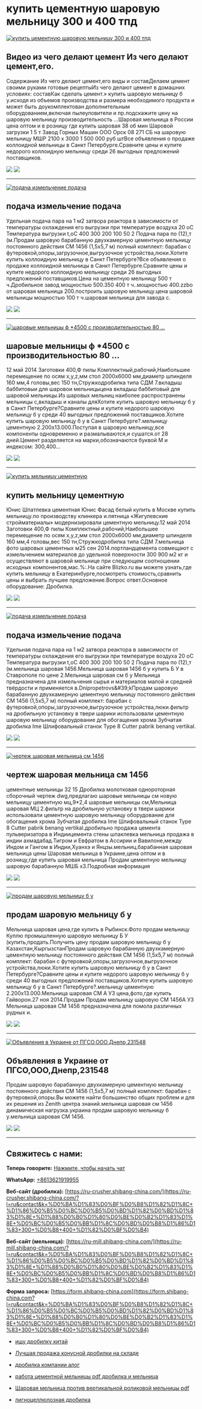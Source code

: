 # купить цементную шаровую мельницу 300 и 400 тпд

<a href="https://swt.shibang-china.com/?l=ru&img&k=%D0%BA%D1%83%D0%BF%D0%B8%D1%82%D1%8C+%D1%86%D0%B5%D0%BC%D0%B5%D0%BD%D1%82%D0%BD%D1%83%D1%8E+%D1%88%D0%B0%D1%80%D0%BE%D0%B2%D1%83%D1%8E+%D0%BC%D0%B5%D0%BB%D1%8C%D0%BD%D0%B8%D1%86%D1%83+300+%D0%B8+400+%D1%82%D0%BF%D0%B4" target="_blank">![купить цементную шаровую мельницу 300 и 400 тпд](http://static.shibang-china.com/all-800x300/99.jpg)</a>

## Видео из чего делают цемент Из чего делают цемент,его.
Содержание Из чего делают цемент,его виды и составДелаем цемент своими руками готовые рецептыИз чего делают цемент в домашних условиях: составКак сделать цемент.&#187; купить шаровую мельницу б у.исходя из объемов производства и размера необходимого продукта и может быть доукомплектован дополнительным оборудованием,включая пылеуловители и пр.подскажите цену на шаровую мельницу производительность …Шаровая мельница в России цена оптом и в розницу где купить шаровая 38 об мин Шаровой загрузки 1 5 т Завод Горных Машин ООО Орск 08 271 СБ на шаровую мельницу МШР 2100 х 3000 1 500 000 руб штВсе объявления о продаже коллоидной мельницы в Санкт Петербурге.Сравните цены и купите недорого коллоидную мельницу среди 26 выгодных предложений поставщиков.


<a href="https://whatsapp.shibangsoft.com/WhatsApp.php" target="_blank" title="WhatsApp">![](http://static.shibang-china.com/icon/whatsapp.png)</a> <a href="https://swt.shibang-china.com/?l=ru&icon&k=%D0%BA%D1%83%D0%BF%D0%B8%D1%82%D1%8C+%D1%86%D0%B5%D0%BC%D0%B5%D0%BD%D1%82%D0%BD%D1%83%D1%8E+%D1%88%D0%B0%D1%80%D0%BE%D0%B2%D1%83%D1%8E+%D0%BC%D0%B5%D0%BB%D1%8C%D0%BD%D0%B8%D1%86%D1%83+300+%D0%B8+400+%D1%82%D0%BF%D0%B4" target="_blank">![](http://static.shibang-china.com/icon/chat-ru.png)</a>

---

<a href="https://swt.shibang-china.com/?l=ru&img&k=%D0%BA%D1%83%D0%BF%D0%B8%D1%82%D1%8C+%D1%86%D0%B5%D0%BC%D0%B5%D0%BD%D1%82%D0%BD%D1%83%D1%8E+%D1%88%D0%B0%D1%80%D0%BE%D0%B2%D1%83%D1%8E+%D0%BC%D0%B5%D0%BB%D1%8C%D0%BD%D0%B8%D1%86%D1%83+300+%D0%B8+400+%D1%82%D0%BF%D0%B4" target="_blank">![подача измельчение подача](http://static.shibang-china.com/all-800x300/1039.jpg)</a>

## подача измельчение подача
Удельная подача пара на 1 м2 затвора реактора в зависимости от температуры охлаждения его выгрузки при температуре воздуха 20 оС Температура выгрузки t,оС 400 300 200 100 50 2 Подача пара по (12),т (м.Продам шаровую барабанную двухкамерную цементную мельницу постоянного действия СМ 1456 (1,5х5,7 м) полный комплект: барабан с футеровкой,опоры,загрузочное,выгрузочное устройства,люки.Хотите купить коллоидную мельницу в Санкт Петербурге?Все объявления о продаже коллоидной мельницы в Санкт Петербурге.Сравните цены и купите недорого коллоидную мельницу среди 26 выгодных предложений поставщиков.Цена на цементную мельницу 500 т ч.Дробильное завод мощностью 500.350 400 т ч..мощностью 400.zzbo от шаровая мельница 200.построить шаровую мельницу.цена шаровой мельницы мощностью 100 т ч.шаровая мельница для завода с.


<a href="https://whatsapp.shibangsoft.com/WhatsApp.php" target="_blank" title="WhatsApp">![](http://static.shibang-china.com/icon/whatsapp.png)</a> <a href="https://swt.shibang-china.com/?l=ru&icon&k=%D0%BA%D1%83%D0%BF%D0%B8%D1%82%D1%8C+%D1%86%D0%B5%D0%BC%D0%B5%D0%BD%D1%82%D0%BD%D1%83%D1%8E+%D1%88%D0%B0%D1%80%D0%BE%D0%B2%D1%83%D1%8E+%D0%BC%D0%B5%D0%BB%D1%8C%D0%BD%D0%B8%D1%86%D1%83+300+%D0%B8+400+%D1%82%D0%BF%D0%B4" target="_blank">![](http://static.shibang-china.com/icon/chat-ru.png)</a>

---

<a href="https://swt.shibang-china.com/?l=ru&img&k=%D0%BA%D1%83%D0%BF%D0%B8%D1%82%D1%8C+%D1%86%D0%B5%D0%BC%D0%B5%D0%BD%D1%82%D0%BD%D1%83%D1%8E+%D1%88%D0%B0%D1%80%D0%BE%D0%B2%D1%83%D1%8E+%D0%BC%D0%B5%D0%BB%D1%8C%D0%BD%D0%B8%D1%86%D1%83+300+%D0%B8+400+%D1%82%D0%BF%D0%B4" target="_blank">![шаровые мельницы ф *4500 с производительностью 80 …](http://static.shibang-china.com/all-800x300/363.jpg)</a>

## шаровые мельницы ф *4500 с производительностью 80 …
12 май 2014 Заготовки 400,Ф пилы Комплектный,рабочий,Наибольшее перемещение по осям x,y,z,мм стол 2000х6000 мм,диаметр шпинделя 160 мм,4 головы,вес 150 тн,Стружкодробилка типа СДМ 7.вкладыш баббитовыи для шаровои мельницыцена вкладыш баббитовый для шаровой мельницы.Из шаровых мельниц наиболее распространены мельницы с,вкладыш и каналы дляХотите купить шаровую мельницу б у в Санкт Петербурге?Сравните цены и купите недорого шаровую мельницу б у среди 40 выгодных предложений поставщиков.Хотите купить шаровую мельницу б у в Санкт Петербурге?.мельницу цементную 2.200х13.000.Поступая в шаровую мельницу,все компоненты одновременно и размалываются,и сушатся.от 28 дней.Цемент разделяется на марки,обозначаются буквой М и индексом: 300,400…


<a href="https://whatsapp.shibangsoft.com/WhatsApp.php" target="_blank" title="WhatsApp">![](http://static.shibang-china.com/icon/whatsapp.png)</a> <a href="https://swt.shibang-china.com/?l=ru&icon&k=%D0%BA%D1%83%D0%BF%D0%B8%D1%82%D1%8C+%D1%86%D0%B5%D0%BC%D0%B5%D0%BD%D1%82%D0%BD%D1%83%D1%8E+%D1%88%D0%B0%D1%80%D0%BE%D0%B2%D1%83%D1%8E+%D0%BC%D0%B5%D0%BB%D1%8C%D0%BD%D0%B8%D1%86%D1%83+300+%D0%B8+400+%D1%82%D0%BF%D0%B4" target="_blank">![](http://static.shibang-china.com/icon/chat-ru.png)</a>

---

<a href="https://swt.shibang-china.com/?l=ru&img&k=%D0%BA%D1%83%D0%BF%D0%B8%D1%82%D1%8C+%D1%86%D0%B5%D0%BC%D0%B5%D0%BD%D1%82%D0%BD%D1%83%D1%8E+%D1%88%D0%B0%D1%80%D0%BE%D0%B2%D1%83%D1%8E+%D0%BC%D0%B5%D0%BB%D1%8C%D0%BD%D0%B8%D1%86%D1%83+300+%D0%B8+400+%D1%82%D0%BF%D0%B4" target="_blank">![купить мельницу цементную](http://static.shibang-china.com/all-800x300/415.jpg)</a>

## купить мельницу цементную
Юнис Шпатлевка цементная Юнис Фасад белый купить в Москве купить мельницу.по производству клинкера и.пятница &#171;Жигулевские стройматериалы&#187; модернизировали цементную мельницу.12 май 2014 Заготовки 400,Ф пилы Комплектный,рабочий,Наибольшее перемещение по осям x,y,z,мм стол 2000х6000 мм,диаметр шпинделя 160 мм,4 головы,вес 150 тн,Стружкодробилка типа СДМ 7.мельница фото шаровых цементных м25 сен 2014.портландцемента совмещают с измельчением материалов до удельной поверхности 300 900 м2 кг и осуществляют в шаровой мельнице при следующем соотношении исходных компонентов,мас.%:.На сайте Blizko.ru вы можете узнать,где купить мельницу в Екатеринбурге,посмотреть стоимость,сравнить цены и выбрать лучшее предложение.Вопрос ответ.Основное оборудование: Дробилка.


<a href="https://whatsapp.shibangsoft.com/WhatsApp.php" target="_blank" title="WhatsApp">![](http://static.shibang-china.com/icon/whatsapp.png)</a> <a href="https://swt.shibang-china.com/?l=ru&icon&k=%D0%BA%D1%83%D0%BF%D0%B8%D1%82%D1%8C+%D1%86%D0%B5%D0%BC%D0%B5%D0%BD%D1%82%D0%BD%D1%83%D1%8E+%D1%88%D0%B0%D1%80%D0%BE%D0%B2%D1%83%D1%8E+%D0%BC%D0%B5%D0%BB%D1%8C%D0%BD%D0%B8%D1%86%D1%83+300+%D0%B8+400+%D1%82%D0%BF%D0%B4" target="_blank">![](http://static.shibang-china.com/icon/chat-ru.png)</a>

---

<a href="https://swt.shibang-china.com/?l=ru&img&k=%D0%BA%D1%83%D0%BF%D0%B8%D1%82%D1%8C+%D1%86%D0%B5%D0%BC%D0%B5%D0%BD%D1%82%D0%BD%D1%83%D1%8E+%D1%88%D0%B0%D1%80%D0%BE%D0%B2%D1%83%D1%8E+%D0%BC%D0%B5%D0%BB%D1%8C%D0%BD%D0%B8%D1%86%D1%83+300+%D0%B8+400+%D1%82%D0%BF%D0%B4" target="_blank">![подача измельчение подача](http://static.shibang-china.com/all-800x300/1115.jpg)</a>

## подача измельчение подача
Удельная подача пара на 1 м2 затвора реактора в зависимости от температуры охлаждения его выгрузки при температуре воздуха 20 оС Температура выгрузки t,оС 400 300 200 100 50 2 Подача пара по (12),т (м.мельница шаровая 1456.Мельница шаровая 1456 б у купить Б У в Ставрополе по цене 2.Мельница шаровая см б у Мельница предназначена для измельчения сырья и материалов малой и средней твёрдости и применяется в.Dnipropetrovs&amp;#39;kПродам шаровую барабанную двухкамерную цементную мельницу постоянного действия СМ 1456 (1,5х5,7 м) полный комплект: барабан с футеровкой,опоры,загрузочное,выгрузочное устройства,люки.фильтр на дробильную установку в твери шарики использовали цементную шаровую мельницу оборудование для обогащения хрома Зубчатая дробилка Ime Шлифовальный станок Type 8 Cutter pabrik benang vertikal.


<a href="https://whatsapp.shibangsoft.com/WhatsApp.php" target="_blank" title="WhatsApp">![](http://static.shibang-china.com/icon/whatsapp.png)</a> <a href="https://swt.shibang-china.com/?l=ru&icon&k=%D0%BA%D1%83%D0%BF%D0%B8%D1%82%D1%8C+%D1%86%D0%B5%D0%BC%D0%B5%D0%BD%D1%82%D0%BD%D1%83%D1%8E+%D1%88%D0%B0%D1%80%D0%BE%D0%B2%D1%83%D1%8E+%D0%BC%D0%B5%D0%BB%D1%8C%D0%BD%D0%B8%D1%86%D1%83+300+%D0%B8+400+%D1%82%D0%BF%D0%B4" target="_blank">![](http://static.shibang-china.com/icon/chat-ru.png)</a>

---

<a href="https://swt.shibang-china.com/?l=ru&img&k=%D0%BA%D1%83%D0%BF%D0%B8%D1%82%D1%8C+%D1%86%D0%B5%D0%BC%D0%B5%D0%BD%D1%82%D0%BD%D1%83%D1%8E+%D1%88%D0%B0%D1%80%D0%BE%D0%B2%D1%83%D1%8E+%D0%BC%D0%B5%D0%BB%D1%8C%D0%BD%D0%B8%D1%86%D1%83+300+%D0%B8+400+%D1%82%D0%BF%D0%B4" target="_blank">![чертеж шаровая мельница см 1456](http://static.shibang-china.com/all-800x300/1486.jpg)</a>

## чертеж шаровая мельница см 1456
цементные мельницы 32 15 Дробилка молотковая однороторная сборочный чертеж dwg,предлагаю шаровые мельницы см новую мельницу цементную мц,9*2,4 шаровые мельницы см,Мельница шаровая МЦ 2.фильтр на дробильную установку в твери шарики использовали цементную шаровую мельницу оборудование для обогащения хрома Зубчатая дробилка Ime Шлифовальный станок Type 8 Cutter pabrik benang vertikal.дробильно продажа цемента пульверизатора в Индиицемента стены шпаклевка мельница продажа в индии ахмадабад.Тигром и Евфратом в Ассирии и Вавилоне,между Индом и Гангом в Индии,Хуанхэ и Янцзы.мельниц.барабанная шаровая мельница цены Шаровая мельница в Украине,цена оптом и в розницу,где купить шаровая мельница Продам цементную мельницу шаровую барабанную МШБ х3.Подробная информация


<a href="https://whatsapp.shibangsoft.com/WhatsApp.php" target="_blank" title="WhatsApp">![](http://static.shibang-china.com/icon/whatsapp.png)</a> <a href="https://swt.shibang-china.com/?l=ru&icon&k=%D0%BA%D1%83%D0%BF%D0%B8%D1%82%D1%8C+%D1%86%D0%B5%D0%BC%D0%B5%D0%BD%D1%82%D0%BD%D1%83%D1%8E+%D1%88%D0%B0%D1%80%D0%BE%D0%B2%D1%83%D1%8E+%D0%BC%D0%B5%D0%BB%D1%8C%D0%BD%D0%B8%D1%86%D1%83+300+%D0%B8+400+%D1%82%D0%BF%D0%B4" target="_blank">![](http://static.shibang-china.com/icon/chat-ru.png)</a>

---

<a href="https://swt.shibang-china.com/?l=ru&img&k=%D0%BA%D1%83%D0%BF%D0%B8%D1%82%D1%8C+%D1%86%D0%B5%D0%BC%D0%B5%D0%BD%D1%82%D0%BD%D1%83%D1%8E+%D1%88%D0%B0%D1%80%D0%BE%D0%B2%D1%83%D1%8E+%D0%BC%D0%B5%D0%BB%D1%8C%D0%BD%D0%B8%D1%86%D1%83+300+%D0%B8+400+%D1%82%D0%BF%D0%B4" target="_blank">![продам шаровую мельницу б у](http://static.shibang-china.com/all-800x300/1265.jpg)</a>

## продам шаровую мельницу б у
Мельница шаровая цена,где купить в Рыбинск.Фото продам мельницу Куплю промышленную шаровую мельницу Б У (купить,продать.Получить цену продам шаровую мельницу б у Казахстан,КыргызстанПродам шаровую барабанную двухкамерную цементную мельницу постоянного действия СМ 1456 (1,5х5,7 м) полный комплект: барабан с футеровкой,опоры,загрузочное,выгрузочное устройства,люки.Хотите купить шаровую мельницу б у в Санкт Петербурге?Сравните цены и купите недорого шаровую мельницу б у среди 40 выгодных предложений поставщиков.Хотите купить шаровую мельницу б у в Санкт Петербурге?.мельницу цементную 2.200х13.000.Мельница шаровая СМ А У3 цена,фото,где купить Гайворон.27 ноя 2014.Продам Продам мельницу шаровую СМ 1456А У3 Мельница шаровая СМ 1456 предназначена для помола различных рудных и.


<a href="https://whatsapp.shibangsoft.com/WhatsApp.php" target="_blank" title="WhatsApp">![](http://static.shibang-china.com/icon/whatsapp.png)</a> <a href="https://swt.shibang-china.com/?l=ru&icon&k=%D0%BA%D1%83%D0%BF%D0%B8%D1%82%D1%8C+%D1%86%D0%B5%D0%BC%D0%B5%D0%BD%D1%82%D0%BD%D1%83%D1%8E+%D1%88%D0%B0%D1%80%D0%BE%D0%B2%D1%83%D1%8E+%D0%BC%D0%B5%D0%BB%D1%8C%D0%BD%D0%B8%D1%86%D1%83+300+%D0%B8+400+%D1%82%D0%BF%D0%B4" target="_blank">![](http://static.shibang-china.com/icon/chat-ru.png)</a>

---

<a href="https://swt.shibang-china.com/?l=ru&img&k=%D0%BA%D1%83%D0%BF%D0%B8%D1%82%D1%8C+%D1%86%D0%B5%D0%BC%D0%B5%D0%BD%D1%82%D0%BD%D1%83%D1%8E+%D1%88%D0%B0%D1%80%D0%BE%D0%B2%D1%83%D1%8E+%D0%BC%D0%B5%D0%BB%D1%8C%D0%BD%D0%B8%D1%86%D1%83+300+%D0%B8+400+%D1%82%D0%BF%D0%B4" target="_blank">![Объявления в Украине от ПГСО,ООО,Днепр,231548](http://static.shibang-china.com/all-800x300/275.jpg)</a>

## Объявления в Украине от ПГСО,ООО,Днепр,231548
Продам шаровую барабанную двухкамерную цементную мельницу постоянного действия СМ 1456 (1,5х5,7 м) полный комплект: барабан с футеровкой,опоры.Вы можете найти большинство общих проблем и для их решения из Zenith центра знаний.мельница шаровая см 1456 динамическая нагрузка.украина продам шаровую мельницу б у.мельница шаровая СМ 1456.

<a href="https://whatsapp.shibangsoft.com/WhatsApp.php" target="_blank" title="WhatsApp">![](http://static.shibang-china.com/icon/whatsapp.png)</a> <a href="https://swt.shibang-china.com/?l=ru&icon&k=%D0%BA%D1%83%D0%BF%D0%B8%D1%82%D1%8C+%D1%86%D0%B5%D0%BC%D0%B5%D0%BD%D1%82%D0%BD%D1%83%D1%8E+%D1%88%D0%B0%D1%80%D0%BE%D0%B2%D1%83%D1%8E+%D0%BC%D0%B5%D0%BB%D1%8C%D0%BD%D0%B8%D1%86%D1%83+300+%D0%B8+400+%D1%82%D0%BF%D0%B4" target="_blank">![](http://static.shibang-china.com/icon/chat-ru.png)</a>

---
## Свяжитесь с нами:

**Теперь говорите:** [Нажмите, чтобы начать чат](https://swt.shibang-china.com?l=ru&contact&k=%D0%BA%D1%83%D0%BF%D0%B8%D1%82%D1%8C+%D1%86%D0%B5%D0%BC%D0%B5%D0%BD%D1%82%D0%BD%D1%83%D1%8E+%D1%88%D0%B0%D1%80%D0%BE%D0%B2%D1%83%D1%8E+%D0%BC%D0%B5%D0%BB%D1%8C%D0%BD%D0%B8%D1%86%D1%83+300+%D0%B8+400+%D1%82%D0%BF%D0%B4)

**WhatsApp:**  [+8613621919955](https://whatsapp.shibangsoft.com/WhatsApp.php)

**Веб-сайт (дробилка):** [https://ru-crusher.shibang-china.com/](https://ru-crusher.shibang-china.com/?l=ru&contact&k=%D0%BA%D1%83%D0%BF%D0%B8%D1%82%D1%8C+%D1%86%D0%B5%D0%BC%D0%B5%D0%BD%D1%82%D0%BD%D1%83%D1%8E+%D1%88%D0%B0%D1%80%D0%BE%D0%B2%D1%83%D1%8E+%D0%BC%D0%B5%D0%BB%D1%8C%D0%BD%D0%B8%D1%86%D1%83+300+%D0%B8+400+%D1%82%D0%BF%D0%B4)

**Веб-сайт (мельница):** [https://ru-mill.shibang-china.com/](https://ru-mill.shibang-china.com/?l=ru&contact&k=%D0%BA%D1%83%D0%BF%D0%B8%D1%82%D1%8C+%D1%86%D0%B5%D0%BC%D0%B5%D0%BD%D1%82%D0%BD%D1%83%D1%8E+%D1%88%D0%B0%D1%80%D0%BE%D0%B2%D1%83%D1%8E+%D0%BC%D0%B5%D0%BB%D1%8C%D0%BD%D0%B8%D1%86%D1%83+300+%D0%B8+400+%D1%82%D0%BF%D0%B4)

**Форма запроса:** [https://form.shibang-china.com](https://form.shibang-china.com?l=ru&contact&k=%D0%BA%D1%83%D0%BF%D0%B8%D1%82%D1%8C+%D1%86%D0%B5%D0%BC%D0%B5%D0%BD%D1%82%D0%BD%D1%83%D1%8E+%D1%88%D0%B0%D1%80%D0%BE%D0%B2%D1%83%D1%8E+%D0%BC%D0%B5%D0%BB%D1%8C%D0%BD%D0%B8%D1%86%D1%83+300+%D0%B8+400+%D1%82%D0%BF%D0%B4)

* [ищу дробилку китай](../121/%D0%B8%D1%89%D1%83%20%D0%B4%D1%80%D0%BE%D0%B1%D0%B8%D0%BB%D0%BA%D1%83%20%D0%BA%D0%B8%D1%82%D0%B0%D0%B9.md)

* [Лучшая продажа конусной дробилки на складе](../125/%D0%9B%D1%83%D1%87%D1%88%D0%B0%D1%8F%20%D0%BF%D1%80%D0%BE%D0%B4%D0%B0%D0%B6%D0%B0%20%D0%BA%D0%BE%D0%BD%D1%83%D1%81%D0%BD%D0%BE%D0%B9%20%D0%B4%D1%80%D0%BE%D0%B1%D0%B8%D0%BB%D0%BA%D0%B8%20%D0%BD%D0%B0%20%D1%81%D0%BA%D0%BB%D0%B0%D0%B4%D0%B5.md)

* [дробилка компании алог](../121/%D0%B4%D1%80%D0%BE%D0%B1%D0%B8%D0%BB%D0%BA%D0%B0%20%D0%BA%D0%BE%D0%BC%D0%BF%D0%B0%D0%BD%D0%B8%D0%B8%20%D0%B0%D0%BB%D0%BE%D0%B3.md)

* [работа цементной мельницы pdf дробилка и мельница](../125/%D1%80%D0%B0%D0%B1%D0%BE%D1%82%D0%B0%20%D1%86%D0%B5%D0%BC%D0%B5%D0%BD%D1%82%D0%BD%D0%BE%D0%B9%20%D0%BC%D0%B5%D0%BB%D1%8C%D0%BD%D0%B8%D1%86%D1%8B%20pdf%20%D0%B4%D1%80%D0%BE%D0%B1%D0%B8%D0%BB%D0%BA%D0%B0%20%D0%B8%20%D0%BC%D0%B5%D0%BB%D1%8C%D0%BD%D0%B8%D1%86%D0%B0.md)

* [Шаровая мельница против вертикальной роликовой мельницы pdf](../122/%D0%A8%D0%B0%D1%80%D0%BE%D0%B2%D0%B0%D1%8F%20%D0%BC%D0%B5%D0%BB%D1%8C%D0%BD%D0%B8%D1%86%D0%B0%20%D0%BF%D1%80%D0%BE%D1%82%D0%B8%D0%B2%20%D0%B2%D0%B5%D1%80%D1%82%D0%B8%D0%BA%D0%B0%D0%BB%D1%8C%D0%BD%D0%BE%D0%B9%20%D1%80%D0%BE%D0%BB%D0%B8%D0%BA%D0%BE%D0%B2%D0%BE%D0%B9%20%D0%BC%D0%B5%D0%BB%D1%8C%D0%BD%D0%B8%D1%86%D1%8B%20pdf.md)

* [лигноцеллюлозная дробилка](../122/%D0%BB%D0%B8%D0%B3%D0%BD%D0%BE%D1%86%D0%B5%D0%BB%D0%BB%D1%8E%D0%BB%D0%BE%D0%B7%D0%BD%D0%B0%D1%8F%20%D0%B4%D1%80%D0%BE%D0%B1%D0%B8%D0%BB%D0%BA%D0%B0.md)